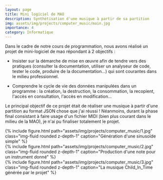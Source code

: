 ```yaml
---
layout: page
title: Mini logiciel de MAO
description: Synthétisation d'une musique à partir de sa partition
img: assets/img/projects/computer_music/main.jpg
importance: 4
category: Informatique
---
```


Dans le cadre de notre cours de programmation, nous avons réalisé un projet de mini-logiciel de mao répondant à 2 objectifs :

- Insister sur la démarche de mise en œuvre afin de tendre vers des pratiques (consulter la documentation, utiliser un analyseur de code, tester le code, produire de la documentation...) qui sont courantes dans le milieu professionnel.

- Comprendre le cycle de vie des données manipulées dans un programme : la création, la destruction, la consommation, la recopient, l'accès en consultation, l'accès en modification...

Le principal objectif de ce projet était de réaliser une musique à partir d'une partition au format JSON chose que j'ai réussi ! Néanmoins, durant la phase final consistant à faire usage d'un fichier MIDI (bien plus courant dans le milieu de la MAO), je n'ai pu finaliser totalement le projet.

<div class="row">
    <div class="col-sm mt-3 mt-md-0">
        {% include figure.html path="assets/img/projects/computer_music/1.jpg" class="img-fluid rounded z-depth-1" caption="Génération d'une sinusoïde simple" %}
    </div>
    <div class="col-sm mt-3 mt-md-0">
        {% include figure.html path="assets/img/projects/computer_music/2.jpg" class="img-fluid rounded z-depth-1" caption="Production d'une note pour un instrument donné" %}
    </div>
    <div class="col-sm mt-3 mt-md-0">
        {% include figure.html path="assets/img/projects/computer_music/3.jpg" class="img-fluid rounded z-depth-1" caption="La musique Child_In_Time générée par le projet" %}
    </div>
</div>
